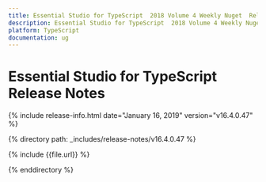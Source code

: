```yaml
---
title: Essential Studio for TypeScript  2018 Volume 4 Weekly Nuget  Release Notes  
description: Essential Studio for TypeScript  2018 Volume 4 Weekly Nuget  Release Notes  
platform: TypeScript
documentation: ug
---
```


# Essential Studio for TypeScript  Release Notes  

{% include release-info.html date="January 16, 2019"  version="v16.4.0.47" %} 


{% directory path: _includes/release-notes/v16.4.0.47 %}

{% include {{file.url}} %}

{% enddirectory %}